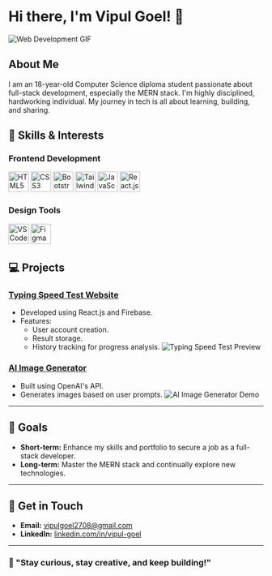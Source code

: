 # Hi there, I'm Vipul Goel! 👋

![Web Development GIF](https://media.giphy.com/media/L8K62iTDkzGX6/giphy.gif)




## About Me

I am an 18-year-old Computer Science diploma student passionate about full-stack development, especially the MERN stack. I'm highly disciplined, hardworking individual. My journey in tech is all about learning, building, and sharing.

## 🔧 Skills & Interests

### Frontend Development
<p>
  <img src="https://cdn.jsdelivr.net/gh/devicons/devicon/icons/html5/html5-original.svg" width="40" height="40" title="HTML5" />
  <img src="https://cdn.jsdelivr.net/gh/devicons/devicon/icons/css3/css3-original.svg" width="40" height="40" title="CSS3" />
  <img src="https://cdn.jsdelivr.net/gh/devicons/devicon/icons/bootstrap/bootstrap-original.svg" width="40" height="40" title="Bootstrap" />
  <img src="https://upload.wikimedia.org/wikipedia/commons/d/d5/Tailwind_CSS_Logo.svg" width="40" height="40" title="Tailwind CSS" />
  <img src="https://cdn.jsdelivr.net/gh/devicons/devicon/icons/javascript/javascript-original.svg" width="40" height="40" title="JavaScript" />
  <img src="https://cdn.jsdelivr.net/gh/devicons/devicon/icons/react/react-original.svg" width="40" height="40" title="React.js" />

</p>

### Design Tools
<p>
  <img src="https://cdn.jsdelivr.net/gh/devicons/devicon/icons/vscode/vscode-original.svg" width="40" height="40" title="VS Code" />

  <img src="https://cdn.jsdelivr.net/gh/devicons/devicon/icons/figma/figma-original.svg" width="40" height="40" title="Figma" />
</p>


## 💻 Projects

### [Typing Speed Test Website](https://github.com/username/typing-speed-test)
- Developed using React.js and Firebase.
- Features:
  - User account creation.
  - Result storage.
  - History tracking for progress analysis.
![Typing Speed Test Preview](https://user-images.githubusercontent.com/placeholder/typing-speed-test-preview.gif)

### [AI Image Generator](https://github.com/username/ai-image-generator)
- Built using OpenAI's API.
- Generates images based on user prompts.
![AI Image Generator Demo](https://user-images.githubusercontent.com/placeholder/ai-image-generator-demo.gif)

---

## 🌟 Goals

- **Short-term:** Enhance my skills and portfolio to secure a job as a full-stack developer.
- **Long-term:** Master the MERN stack and continually explore new technologies.

---

## 📢 Get in Touch

- **Email:** vipulgoel2708@gmail.com
- **LinkedIn:** [linkedin.com/in/vipul-goel](https://www.linkedin.com/in/vipulgoel08/)

---
### 💪 "Stay curious, stay creative, and keep building!"
